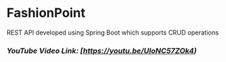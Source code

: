 # FashionPoint
REST API developed using Spring Boot which supports CRUD operations

### _YouTube Video Link: [https://youtu.be/UIoNC57ZOk4)_

